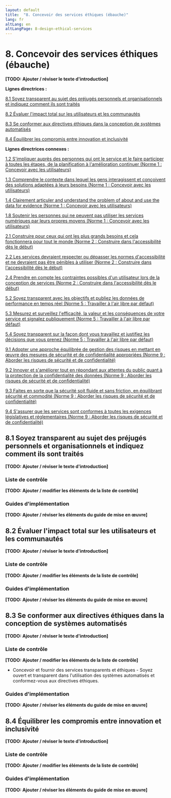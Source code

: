 ```yaml
---
layout: default
title:  "8. Concevoir des services éthiques (ébauche)"
lang: fr
altLang: en
altLangPage: 8-design-ethical-services
---
```


<h1 property="name" id="wb-cont">8. Concevoir des services éthiques (ébauche)</h1>

**\[TODO: Ajouter / réviser le texte d'introduction\]**

**Lignes directrices :**

[8.1 Soyez transparent au sujet des préjugés personnels et organisationnels et indiquez comment ils sont traités](#user-content-81-soyez-transparent-au-sujet-des-préjugés-personnels-et-organisationnels-et-indiquez-comment-ils-sont-traités)

[8.2 Évaluer l'impact total sur les utilisateurs et les communautés](#user-content-82-Évaluer-limpact-total-sur-les-utilisateurs-et-les-communautés)

[8.3 Se conformer aux directives éthiques dans la conception de systèmes automatisés](#user-content-83-se-conformer-aux-directives-éthiques-dans-la-conception-de-systèmes-automatisés)

[8.4 Équilibrer les compromis entre innovation et inclusivité](#user-content-84-Équilibrer-les-compromis-entre-innovation-et-inclusivité)

**Lignes directrices connexes :**

[1.2 S'impliquer auprès des personnes qui ont le service et le faire participer à toutes les étapes, de la planification à l'amélioration continuer (Norme&#160;1&#160;: Concevoir avec les utilisateurs)](1-concevoir-avec-utilisateurs.md#user-content-12-simpliquer-aupr%C3%A8s-des-personnes-qui-ont-le-service-et-le-faire-participer-%C3%A0-toutes-les-%C3%A9tapes-de-la-planification-%C3%A0-lam%C3%A9lioration-continuer)

[1.3 Comprendre le contexte dans lequel les gens interagissent et conçoivent des solutions adaptées à leurs besoins (Norme&#160;1&#160;: Concevoir avec les utilisateurs)](1-concevoir-avec-utilisateurs.md#user-content-13-comprendre-le-contexte-dans-lequel-les-gens-interagissent-et-con%C3%A7oivent-des-solutions-adapt%C3%A9es-%C3%A0-leurs-besoins)

[1.4 Clairement articuler and understand the problem of about and use the data for evidence (Norme&#160;1&#160;: Concevoir avec les utilisateurs)](1-concevoir-avec-utilisateurs.md#user-content-14-clairement-articuler-and-understand-the-problem-of-about-and-use-the-data-for-evidence)

[1.8 Soutenir les personnes qui ne peuvent pas utiliser les services numériques par leurs propres moyens (Norme&#160;1&#160;: Concevoir avec les utilisateurs)](1-concevoir-avec-utilisateurs.md#user-content-18-soutenir-les-personnes-qui-ne-peuvent-pas-utiliser-les-services-num%C3%A9riques-par-leurs-propres-moyens)

[2.1 Construire pour ceux qui ont les plus grands besoins et cela fonctionnera pour tout le monde (Norme&#160;2&#160;: Construire dans l'accessibilité dès le début)](2-construire-dans-accessibilite-des-debut.md#user-content-21-construire-pour-ceux-qui-ont-les-plus-grands-besoins-et-cela-fonctionnera-pour-tout-le-monde)

[2.2 Les services devraient respecter ou dépasser les normes d'accessibilité et ne devraient pas être pénibles à utiliser (Norme&#160;2&#160;: Construire dans l'accessibilité dès le début)](2-construire-dans-accessibilite-des-debut.md#user-content-22-les-services-devraient-respecter-ou-d%C3%A9passer-les-normes-daccessibilit%C3%A9-et-ne-devraient-pas-%C3%AAtre-p%C3%A9nibles-%C3%A0-utiliser)

[2.4 Prendre en compte les contraintes possibles d'un utilisateur lors de la conception de services (Norme&#160;2&#160;: Construire dans l'accessibilité dès le début)](2-construire-dans-accessibilite-des-debut.md#user-content-24-prendre-en-compte-les-contraintes-possibles-dun-utilisateur-lors-de-la-conception-de-services)

[5.2 Soyez transparent avec les objectifs et publiez les données de performance en temps réel (Norme&#160;5&#160;: Travailler à l'air libre par défaut)](5-travailler-air-libre-par-defaut.md#user-content-52-soyez-transparent-avec-les-objectifs-et-publiez-les-donn%C3%A9es-de-performance-en-temps-r%C3%A9el)

[5.3 Mesurez et surveillez l'efficacité, la valeur et les conséquences de votre service et signalez publiquement (Norme&#160;5&#160;: Travailler à l'air libre par défaut)](5-travailler-air-libre-par-defaut.md#user-content-53-mesurez-et-surveillez-lefficacit%C3%A9-la-valeur-et-les-cons%C3%A9quences-de-votre-service-et-signalez-publiquement)

[5.4 Soyez transparent sur la façon dont vous travaillez et justifiez les décisions que vous prenez (Norme&#160;5&#160;: Travailler à l'air libre par défaut)](5-travailler-air-libre-par-defaut.md#user-content-54-soyez-transparent-sur-la-fa%C3%A7on-dont-vous-travaillez-et-justifiez-les-d%C3%A9cisions-que-vous-prenez)

[9.1 Adopter une approche équilibrée de gestion des risques en mettant en œuvre des mesures de sécurité et de confidentialité appropriées (Norme&#160;9&#160;: Aborder les risques de sécurité et de confidentialité)](9-aborder-risques-securite-confidentialite.md#user-content-91-adopter-une-approche-%C3%A9quilibr%C3%A9e-de-gestion-des-risques-en-mettant-en-%C5%93uvre-des-mesures-de-s%C3%A9curit%C3%A9-et-de-confidentialit%C3%A9-appropri%C3%A9es)

[9.2 Innover et s'améliorer tout en répondant aux attentes du public quant à la protection de la confidentialité des données (Norme&#160;9&#160;: Aborder les risques de sécurité et de confidentialité)](9-aborder-risques-securite-confidentialite.md#user-content-92-innover-et-sam%C3%A9liorer-tout-en-r%C3%A9pondant-aux-attentes-du-public-quant-%C3%A0-la-protection-de-la-confidentialit%C3%A9-des-donn%C3%A9es)

[9.3 Faites en sorte que la sécurité soit fluide et sans friction, en équilibrant sécurité et commodité (Norme&#160;9&#160;: Aborder les risques de sécurité et de confidentialité)](9-aborder-risques-securite-confidentialite.md#user-content-93-faites-en-sorte-que-la-s%C3%A9curit%C3%A9-soit-fluide-et-sans-friction-en-%C3%A9quilibrant-s%C3%A9curit%C3%A9-et-commodit%C3%A9)

[9.4 S'assurer que les services sont conformes à toutes les exigences législatives et réglementaires (Norme&#160;9&#160;: Aborder les risques de sécurité et de confidentialité)](9-aborder-risques-securite-confidentialite.md#user-content-94-sassurer-que-les-services-sont-conformes-%C3%A0-toutes-les-exigences-l%C3%A9gislatives-et-r%C3%A9glementaires)

## 8.1 Soyez transparent au sujet des préjugés personnels et organisationnels et indiquez comment ils sont traités

**\[TODO: Ajouter / réviser le texte d'introduction\]**

### Liste de contrôle

**\[TODO: Ajouter / modifier les éléments de la liste de contrôle\]**

### Guides d'implémentation

**\[TODO: Ajouter / réviser les éléments du guide de mise en œuvre\]**

## 8.2 Évaluer l'impact total sur les utilisateurs et les communautés

**\[TODO: Ajouter / réviser le texte d'introduction\]**

### Liste de contrôle

**\[TODO: Ajouter / modifier les éléments de la liste de contrôle\]**

### Guides d'implémentation

**\[TODO: Ajouter / réviser les éléments du guide de mise en œuvre\]**

## 8.3 Se conformer aux directives éthiques dans la conception de systèmes automatisés

**\[TODO: Ajouter / réviser le texte d'introduction\]**

### Liste de contrôle

**\[TODO: Ajouter / modifier les éléments de la liste de contrôle\]**

- Concevoir et fournir des services transparents et éthiques - Soyez ouvert et transparent dans l'utilisation des systèmes automatisés et conformez-vous aux directives éthiques.

### Guides d'implémentation

**\[TODO: Ajouter / réviser les éléments du guide de mise en œuvre\]**

## 8.4 Équilibrer les compromis entre innovation et inclusivité

**\[TODO: Ajouter / réviser le texte d'introduction\]**

### Liste de contrôle

**\[TODO: Ajouter / modifier les éléments de la liste de contrôle\]**

### Guides d'implémentation

**\[TODO: Ajouter / réviser les éléments du guide de mise en œuvre\]**

